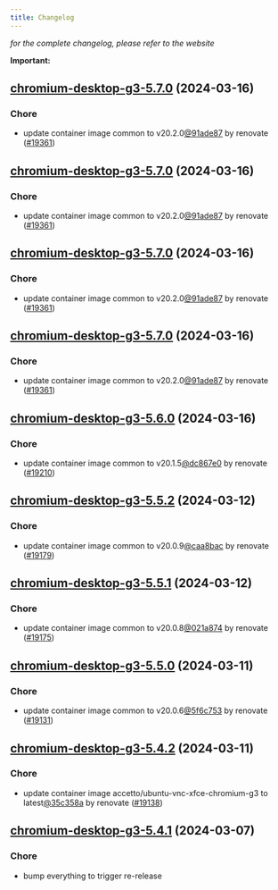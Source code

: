 ```yaml
---
title: Changelog
---
```



*for the complete changelog, please refer to the website*

**Important:**


## [chromium-desktop-g3-5.7.0](https://github.com/truecharts/charts/compare/chromium-desktop-g3-5.6.0...chromium-desktop-g3-5.7.0) (2024-03-16)

### Chore



- update container image common to v20.2.0[@91ade87](https://github.com/91ade87) by renovate ([#19361](https://github.com/truecharts/charts/issues/19361))


## [chromium-desktop-g3-5.7.0](https://github.com/truecharts/charts/compare/chromium-desktop-g3-5.6.0...chromium-desktop-g3-5.7.0) (2024-03-16)

### Chore



- update container image common to v20.2.0[@91ade87](https://github.com/91ade87) by renovate ([#19361](https://github.com/truecharts/charts/issues/19361))


## [chromium-desktop-g3-5.7.0](https://github.com/truecharts/charts/compare/chromium-desktop-g3-5.6.0...chromium-desktop-g3-5.7.0) (2024-03-16)

### Chore



- update container image common to v20.2.0[@91ade87](https://github.com/91ade87) by renovate ([#19361](https://github.com/truecharts/charts/issues/19361))


## [chromium-desktop-g3-5.7.0](https://github.com/truecharts/charts/compare/chromium-desktop-g3-5.6.0...chromium-desktop-g3-5.7.0) (2024-03-16)

### Chore



- update container image common to v20.2.0[@91ade87](https://github.com/91ade87) by renovate ([#19361](https://github.com/truecharts/charts/issues/19361))


## [chromium-desktop-g3-5.6.0](https://github.com/truecharts/charts/compare/chromium-desktop-g3-5.5.2...chromium-desktop-g3-5.6.0) (2024-03-16)

### Chore



- update container image common to v20.1.5[@dc867e0](https://github.com/dc867e0) by renovate ([#19210](https://github.com/truecharts/charts/issues/19210))


## [chromium-desktop-g3-5.5.2](https://github.com/truecharts/charts/compare/chromium-desktop-g3-5.5.1...chromium-desktop-g3-5.5.2) (2024-03-12)

### Chore



- update container image common to v20.0.9[@caa8bac](https://github.com/caa8bac) by renovate ([#19179](https://github.com/truecharts/charts/issues/19179))


## [chromium-desktop-g3-5.5.1](https://github.com/truecharts/charts/compare/chromium-desktop-g3-5.5.0...chromium-desktop-g3-5.5.1) (2024-03-12)

### Chore



- update container image common to v20.0.8[@021a874](https://github.com/021a874) by renovate ([#19175](https://github.com/truecharts/charts/issues/19175))


## [chromium-desktop-g3-5.5.0](https://github.com/truecharts/charts/compare/chromium-desktop-g3-5.4.2...chromium-desktop-g3-5.5.0) (2024-03-11)

### Chore



- update container image common to v20.0.6[@5f6c753](https://github.com/5f6c753) by renovate ([#19131](https://github.com/truecharts/charts/issues/19131))


## [chromium-desktop-g3-5.4.2](https://github.com/truecharts/charts/compare/chromium-desktop-g3-5.4.1...chromium-desktop-g3-5.4.2) (2024-03-11)

### Chore



- update container image accetto/ubuntu-vnc-xfce-chromium-g3 to latest[@35c358a](https://github.com/35c358a) by renovate ([#19138](https://github.com/truecharts/charts/issues/19138))


## [chromium-desktop-g3-5.4.1](https://github.com/truecharts/charts/compare/chromium-desktop-g3-5.4.0...chromium-desktop-g3-5.4.1) (2024-03-07)

### Chore



- bump everything to trigger re-release


